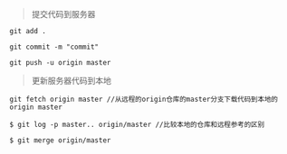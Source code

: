 > 提交代码到服务器


```
git add .

git commit -m "commit"

git push -u origin master
```


> 更新服务器代码到本地

```
git fetch origin master //从远程的origin仓库的master分支下载代码到本地的origin master

$ git log -p master.. origin/master //比较本地的仓库和远程参考的区别

$ git merge origin/master
```
